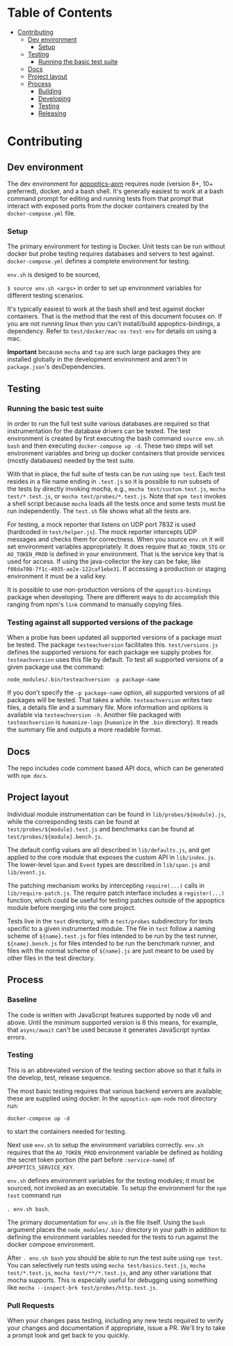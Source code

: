 Table of Contents
=================

* [Contributing](#contributing)
  * [Dev environment](#dev-environment)
    * [Setup](#setup)
  * [Testing](#testing)
    * [Running the basic test suite](#running-the-basic-test-suite)
  * [Docs](#docs)
  * [Project layout](#project-layout)
  * [Process](#process)
    * [Building](#building)
    * [Developing](#developing)
    * [Testing](#testing-1)
    * [Releasing](#releasing)

# Contributing

## Dev environment

The dev environment for [appoptics-apm](https://github.com/appoptics/appoptics-apm-node) requires
node (version 8+, 10+ preferred), docker, and a bash shell. It's generally easiest to work at a bash
command prompt for editing and running tests from that prompt that interact with exposed ports from
the docker containers created by the `docker-compose.yml` file.


### Setup

The primary environment for testing is Docker. Unit tests can be run without docker but probe testing
requires databases and servers to test against. `docker-compose.yml` defines a complete environment for
testing.

`env.sh` is desiged to be sourced,

`$ source env.sh <args>` in order to set up environment variables for different testing scenarios.

It's typically easiest to work at the bash shell and test against docker containers. That is the method
that the rest of this document focuses on. If you are not running linux then you can't install/build
appoptics-bindings, a dependency. Refer to `test/docker/mac-os-test-env` for details on using a mac.

**Important** because `mocha` and `tap` are such large packages they are installed globally in the
development environment and aren't in `package.json`'s devDependencies.

## Testing

### Running the basic test suite

In order to run the full test suite various databases are required so that instrumentation for the database
drivers can be tested. The test environment is created by first executing the bash command
`source env.sh bash` and then executing `docker-compose up -d`. These two steps will set environment
variables and bring up docker containers that provide services (mostly databases) needed by the test suite.

With that in place, the full suite of tests can be run using `npm test`. Each test resides in a file name
ending in `.test.js` so it is possible to run subsets of the tests by directly invoking mocha, e.g.,
`mocha test/custom.test.js`, `mocha test/*.test.js`, or `mocha test/probes/*.test.js`. Note that `npm test`
invokes a shell script because `mocha` loads all the tests once and some tests must be run independently.
The `test.sh` file shows what all the tests are.

For testing, a mock reporter that listens on UDP port 7832 is used (hardcoded in `test/helper.js`). The
mock reporter intercepts UDP messages and checks them for correctness. When you source `env.sh` it will set
environment variables appropriately. It does require that `AO_TOKEN_STG` or `AO_TOKEN_PROD` is defined in
your environment. That is the service key that is used for access.  If using the java-collector the key can
be fake, like `f08da708-7f1c-4935-ae2e-122caf1ebe31`. If accessing a production or staging environment it must
be a valid key.


It is possible to use non-production versions of the `appoptics-bindings` package when developing. There
are different ways to do accomplish this ranging from npm's `link` command to manually copying files.

### Testing against all supported versions of the package

When a probe has been updated all supported versions of a package must be tested. The package `testeachversion`
facilitates this. `test/versions.js` defines the supported versions for each package we supply probes for. `testeachversion`
uses this file by default. To test all supported versions of a given package use the command:

`node_modules/.bin/testeachversion -p package-name`

If you don't specify the `-p package-name` option, all supported versions of all packages will be tested. That
takes a while. `testeachversion` writes two files, a details file and a summary file. More information and options
is available via `testeachversion -h`. Another file packaged with `testeachversion` is `humanize-logs` (`humanize`
in the `.bin` directory). It reads the summary file and outputs a more readable format.


## Docs

The repo includes code comment based API docs, which can be generated with
`npm docs`.

## Project layout

Individual module instrumentation can be found in `lib/probes/${module}.js`,
while the corresponding tests can be found at `test/probes/${module}.test.js`
and benchmarks can be found at `test/probes/${module}.bench.js`.

The default config values are all described in `lib/defaults.js`, and get
applied to the core module that exposes the custom API in `lib/index.js`.
The lower-level `Span` and `Event` types are described in `lib/span.js`
and `lib/event.js`.

The patching mechanism works by intercepting `require(...)` calls in
`lib/require-patch.js`. The require patch interface includes a `register(...)`
function, which could be useful for testing patches outside of the appoptics
module before merging into the core project.

Tests live in the `test` directory, with a `test/probes` subdirectory for tests
specific to a given instrumented module. The file in `test` follow a naming
scheme of `${name}.test.js` for files intended to be run by the test runner,
`${name}.bench.js` for files intended to be run the benchmark runner, and files
with the normal scheme of `${name}.js` are just meant to be used by other files
in the test directory.

## Process

### Baseline

The code is written with JavaScript features supported by node v6 and above. Until
the minimum supported version is 8 this means, for example, that `async/await` can't
be used because it generates JavaScript syntax errors.

### Testing

This is an abbreviated version of the testing section above so that it falls in the
develop, test, release sequence.

The most basic testing requires that various backend servers are available; these are
supplied using docker. In the `appoptics-apm-node` root directory run:

`docker-compose up -d`

to start the containers needed for testing.

Next use `env.sh` to setup the environment variables correctly. `env.sh` requires that
the `AO_TOKEN_PROD` environment variable be defined as holding the secret token portion
(the part before `:service-name`) of `APPOPTICS_SERVICE_KEY`.

`env.sh` defines environment variables for the testing modules; it must be sourced,
not invoked as an executable. To setup the environment for the `npm test` command run


`. env.sh bash`.

The primary documentation for `env.sh` is the file itself. Using the `bash` argument places
the `node_modules/.bin/` directory in your path in addition to defining the environment
variables needed for the tests to run against the docker compose environment.

After `. env.sh bash` you should be able to run the test suite using `npm test`. You can
selectively run tests using `mocha test/basics.test.js`, `mocha test/*.test.js`,
`mocha test/**/*.test.js`, and any other variations that mocha supports. This is especially
useful for debugging using something like `mocha --inspect-brk test/probes/http.test.js`.

### Pull Requests

When your changes pass testing, including any new tests required to verify your changes
and documentation if appropriate, issue a PR. We'll try to take a prompt look and get back
to you quickly.
